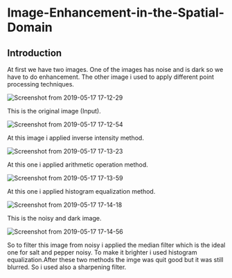 # Image-Enhancement-in-the-Spatial-Domain

## Introduction 
At first we have two images. One of the images has noise and is dark so we have to do enhancement. 
The other image i used to apply different point processing techniques.


![Screenshot from 2019-05-17 17-12-29](https://user-images.githubusercontent.com/26312757/57934068-7a77b000-78c7-11e9-9df3-b7825422e274.png)

This is the original image (Input).




![Screenshot from 2019-05-17 17-12-54](https://user-images.githubusercontent.com/26312757/57934073-7d72a080-78c7-11e9-94ee-68597a4951c2.png)

At this image i applied inverse intensity method.



![Screenshot from 2019-05-17 17-13-23](https://user-images.githubusercontent.com/26312757/57934078-806d9100-78c7-11e9-960f-8226e0615e4f.png)

At this one i applied arithmetic operation method.



![Screenshot from 2019-05-17 17-13-59](https://user-images.githubusercontent.com/26312757/57934082-82375480-78c7-11e9-89be-8ec906f52703.png)

At this one i applied histogram equalization method.


![Screenshot from 2019-05-17 17-14-18](https://user-images.githubusercontent.com/26312757/57934087-85cadb80-78c7-11e9-94c8-73529eedb7ef.png)

This is the noisy and dark image.


![Screenshot from 2019-05-17 17-14-56](https://user-images.githubusercontent.com/26312757/57934092-882d3580-78c7-11e9-8cf9-28482a82e54a.png)

So to filter this image from noisy i applied the median filter which is the ideal one for salt and pepper noisy.
To make it brighter i used histogram equalization.After these two methods the imge was quit good but it was still 
blurred. So i used also a sharpening filter.



